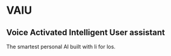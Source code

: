 # VAIU
## Voice Activated Intelligent User assistant

The smartest personal AI built with li for los.
